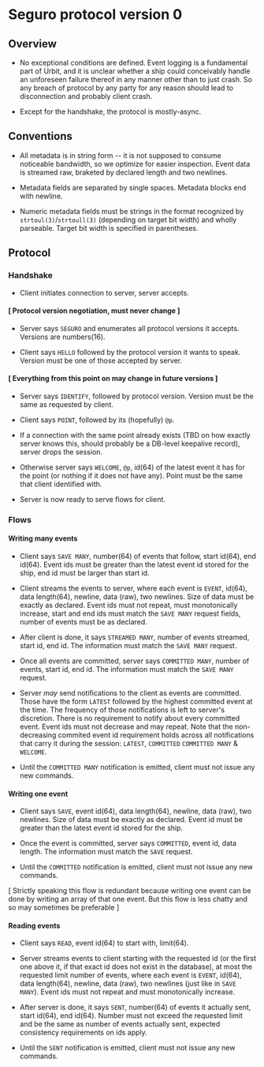 # Seguro protocol version 0

## Overview

- No exceptional conditions are defined.  Event logging is a
  fundamental part of Urbit, and it is unclear whether a ship could
  conceivably handle an unforeseen failure thereof in any manner other
  than to just crash.  So any breach of protocol by any party for any
  reason should lead to disconnection and probably client crash.
  
- Except for the handshake, the protocol is mostly-async.
  
## Conventions

- All metadata is in string form -- it is not supposed to consume
  noticeable bandwidth, so we optimize for easier inspection.  Event
  data is streamed raw, braketed by declared length and two newlines.
  
- Metadata fields are separated by single spaces.  Metadata blocks
  end with newline.
  
- Numeric metadata fields must be strings in the format recognized by
  `strtoul(3)`/`strtoull(3)` (depending on target bit width) and
  wholly parseable.  Target bit width is specified in parentheses.
  
## Protocol

### Handshake

- Client initiates connection to server, server accepts.

#### [ Protocol version negotiation, must never change ]

- Server says `SEGURO` and enumerates all protocol versions it
  accepts.  Versions are numbers(16).

- Client says `HELLO` followed by the protocol version it wants to
  speak.  Version must be one of those accepted by server.

#### [ Everything from this point on may change in future versions ]

- Server says `IDENTIFY`, followed by protocol version.  Version must
  be the same as requested by client.

- Client says `POINT`, followed by its (hopefully) `@p`.
  
- If a connection with the same point already exists (TBD on how
  exactly server knows this, should probably be a DB-level
  keepalive record), server drops the session.
  
- Otherwise server says `WELCOME`, `@p`, id(64) of the latest event it
  has for the point (or nothing if it does not have any).  Point
  must be the same that client identified with.
  
- Server is now ready to serve flows for client.
  
### Flows

#### Writing many events

- Client says `SAVE MANY`, number(64) of events that follow, start
  id(64), end id(64).  Event ids must be greater than the latest event
  id stored for the ship, end id must be larger than start id.
  
- Client streams the events to server, where each event is `EVENT`,
  id(64), data length(64), newline, data (raw), two newlines.  Size of
  data must be exactly as declared.  Event ids must not repeat, must
  monotonically increase, start and end ids must match the `SAVE MANY`
  request fields, number of events must be as declared.
  
- After client is done, it says `STREAMED MANY`, number of events
  streamed, start id, end id.  The information must match the `SAVE
  MANY` request.

- Once all events are committed, server says `COMMITTED MANY`, number
  of events, start id, end id.  The information must match the `SAVE
  MANY` request.
  
- Server _may_ send notifications to the client as events are
  committed.  Those have the form `LATEST` followed by the highest
  committed event at the time.  The frequency of those notifications
  is left to server's discretion.  There is no requirement to notify
  about every committed event.  Event ids must not decrease and may
  repeat.  Note that the non-decreasing commited event id requirement
  holds across all notifications that carry it during the session:
  `LATEST`, `COMMITTED` `COMMITTED MANY` & `WELCOME`.
  
- Until the `COMMITTED MANY` notification is emitted, client must not
  issue any new commands.
  
#### Writing one event

- Client says `SAVE`, event id(64), data length(64), newline, data
  (raw), two newlines.  Size of data must be exactly as declared.
  Event id must be greater than the latest event id stored for the
  ship.
  
- Once the event is committed, server says `COMMITTED`, event id, data
  length.  The information must match the `SAVE` request.
  
- Until the `COMMITTED` notification is emitted, client must not
  issue any new commands.
  
[ Strictly speaking this flow is redundant because writing one event
  can be done by writing an array of that one event.  But this flow is
  less chatty and so may sometimes be preferable ]

#### Reading events

- Client says `READ`, event id(64) to start with, limit(64).
  
- Server streams events to client starting with the requested id (or
  the first one above it, if that exact id does not exist in the
  database), at most the requested limit number of events, where each
  event is `EVENT`, id(64), data length(64), newline, data (raw), two
  newlines (just like in `SAVE MANY`).  Event ids must not repeat and
  must monotonically increase.
  
- After server is done, it says `SENT`, number(64) of events it
  actually sent, start id(64), end id(64).  Number must not exceed the
  requested limit and be the same as number of events actually sent,
  expected consistency requirements on ids apply.
  
- Until the `SENT` notification is emitted, client must not issue any
  new commands.
